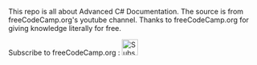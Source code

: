 This repo is all about Advanced C# Documentation. The source is from freeCodeCamp.org's youtube channel. Thanks to freeCodeCamp.org for giving knowledge literally for free.

Subscribe to freeCodeCamp.org :
[<img src="https://gist.githubusercontent.com/cxmeel/0dbc95191f239b631c3874f4ccf114e2/raw/youtube.svg" alt="Subscribe" height="32" />](https://www.youtube.com/@freecodecamp)
